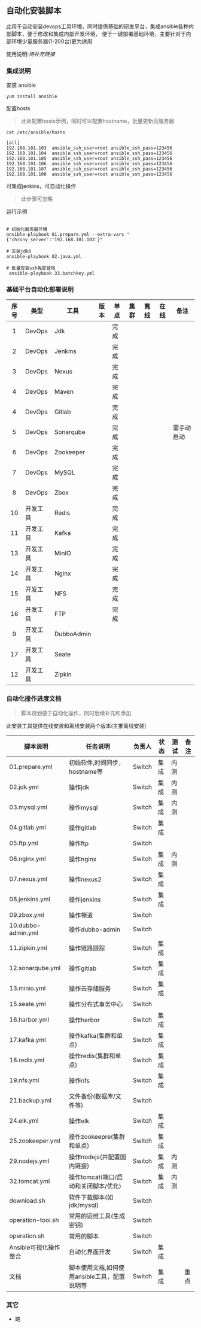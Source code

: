 ## 自动化安装脚本
此用于自动安装devops工具环境，同时提供基础的研发平台，集成ansible各种内部脚本，便于修改和集成内部开发环境，
便于一键部署基础环境，主要针对于内部环境少量服务器(1-200台)更为适用

使用说明:<i>待补充链接</i>

### 集成说明

安装 ansible

```shell
yum install ansible
```

配置hosts
>  此处配置hosts示例，同时可以配置hostname，批量更新云服务器

```shell
cat /etc/ansible/hosts

[all]
192.168.101.103  ansible_ssh_user=root ansible_ssh_pass=123456
192.168.101.104  ansible_ssh_user=root ansible_ssh_pass=123456
192.168.101.105  ansible_ssh_user=root ansible_ssh_pass=123456
192.168.101.106  ansible_ssh_user=root ansible_ssh_pass=123456
192.168.101.107  ansible_ssh_user=root ansible_ssh_pass=123456
192.168.101.108  ansible_ssh_user=root ansible_ssh_pass=123456
```

可集成jenkins，可自动化操作
> 此步骤可忽略

运行示例
```shell

# 初始化服务器环境
ansible-playbook 01.prepare.yml --extra-vars "{'chrony_server':'192.168.101.103'}"

# 安装jdk8
ansible-playbook 02.java.yml

# 批量安装ssh免密登陆
 ansible-playbook 33.batchkey.yml

```

### 基础平台自动化部署说明

| 序号 | 类型     | 工具       | 版本 | 单点 | 集群 | 离线 | 在线 | 备注       |
|:----:|----------|------------|------|------|------|------|------|------------|
| 1    | DevOps   | Jdk        |      | 完成 |      |      |      |            |
| 2    | DevOps   | Jenkins    |      | 完成 |      |      |      |            |
| 3    | DevOps   | Nexus      |      | 完成 |      |      |      |            |
| 4    | DevOps   | Maven      |      | 完成 |      |      |      |            |
| 4    | DevOps   | Gitlab     |      | 完成 |      |      |      |            |
| 5    | DevOps   | Sonarqube  |      | 完成 |      |      |      | 需手动启动 |
| 6    | DevOps   | Zookeeper  |      | 完成 |      |      |      |            |
| 7    | DevOps   | MySQL      |      | 完成 |      |      |      |            |
| 8    | DevOps   | Zbox       |      | 完成 |      |      |      |            |
| 10   | 开发工具 | Redis      |      | 完成 |      |      |      |            |
| 11   | 开发工具 | Kafka      |      | 完成 |      |      |      |            |
| 13   | 开发工具 | MinIO      |      | 完成 |      |      |      |            |
| 14   | 开发工具 | Nginx      |      | 完成 |      |      |      |            |
| 15   | 开发工具 | NFS        |      | 完成 |      |      |      |            |
| 16   | 开发工具 | FTP        |      | 完成 |      |      |      |            |
| 9    | 开发工具 | DubboAdmin |      |      |      |      |      |            |
| 17   | 开发工具 | Seate      |      |      |      |      |      |            |
| 12   | 开发工具 | Zipkin     |      |      |      |      |      |            |

### 自动化操作进度文档
> 脚本规划便于自动化操作，同时后续补充和添加

此安装工具提供在线安装和离线安装两个版本(主推离线安装)

| 脚本说明              | 任务说明                                     | 负责人 | 状态 | 测试 | 备注 |
|-----------------------|----------------------------------------------|--------|------|------|------|
| 01.prepare.yml        | 初始软件,时间同步，hostname等                | Switch | 集成 | 内测 |      |
| 02.jdk.yml            | 操作jdk                                      | Switch | 集成 | 内测 |      |
| 03.mysql.yml          | 操作mysql                                    | Switch | 集成 | 内测 |      |
| 04.gitlab.yml         | 操作gitlab                                   | Switch | 集成 |      |      |
| 05.ftp.yml            | 操作ftp                                      | Switch |      |      |      |
| 06.nginx.yml          | 操作nginx                                    | Switch | 集成 | 内测 |      |
| 07.nexus.yml          | 操作nexus2                                   | Switch | 集成 |      |      |
| 08.jenkins.yml        | 操作jenkins                                  | Switch | 集成 |      |      |
| 09.zbox.yml           | 操作禅道                                     | Switch |      |      |      |
| 10.dubbo-admin.yml    | 操作dubbo-admin                              | Switch |      |      |      |
| 11.zipkin.yml         | 操作链路跟踪                                 | Switch | 集成 |      |      |
| 12.sonarqube.yml      | 操作gitlab                                   | Switch | 集成 |      |      |
| 13.minio.yml          | 操作云存储服务                               | Switch | 集成 |      |      |
| 15.seate.yml          | 操作分布式事务中心                           | Switch |      |      |      |
| 16.harbor.yml         | 操作harbor                                   | Switch | 集成 |      |      |
| 17.kafka.yml          | 操作kafka(集群和单点)                        | Switch | 集成 |      |      |
| 18.redis.yml          | 操作redis(集群和单点)                        | Switch | 集成 |      |      |
| 19.nfs.yml            | 操作nfs                                      | Switch | 集成 |      |      |
| 21.backup.yml         | 文件备份(数据库/文件等)                      | Switch |      |      |      |
| 24.elk.yml            | 操作elk                                      | Switch | 集成 |      |      |
| 25.zookeeper.yml      | 操作zookeepre(集群和单点)                    | Switch | 集成 |      |      |
| 29.nodejs.yml         | 操作nodejs(并配置国内链接)                   | Switch | 集成 | 内测 |      |
| 32.tomcat.yml         | 操作tomcat(端口/启动和关闭脚本/优化)         | Switch | 集成 | 内测 |      |
| download.sh           | 软件下载脚本(如jdk/mysql)                    | Switch |      |      |      |
| operation-tool.sh     | 常用的运维工具(生成密钥)                     | Switch |      |      |      |
| operation.sh          | 常用的脚本                                   | Switch |      |      |      |
| Ansible可视化操作整合 | 自动化界面开发                               | Switch | 集成 |      |      |
| 文档                  | 脚本使用文档,如何使用ansible工具，配置说明等 | Switch | 集成 |      | 重点 |

### 其它
- 略
